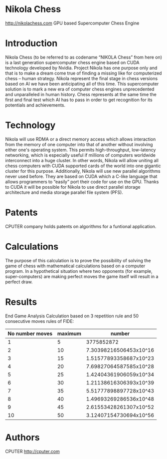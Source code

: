 Nikola Chess
============

http://nikolachess.com  GPU based Supercomputer Chess Engine


Introduction
============

Nikola Chess (to be referred to as codename “NIKOLA Chess” from here on) is a last generation supercomputer chess engine based on CUDA technology developed by Nvidia. Project Nikola has one purpose only and that is to make a dream come true of finding a missing like for computerized chess – human strategy. Nikola represent the final stage in chess versions based on AI we have been anticipating all of this time. This supercomputer solution is to mark a new era of computer chess engines unprecedented and unparalleled in human history. Chess represents at the same time the first and final test which AI has to pass in order to get recognition for its potentials and achievements. 


Technology
==========

Nikola will use RDMA or a direct memory access which allows interaction from the memory of one computer into that of another without involving either one's operating system. This permits high-throughput, low-latency networking, which is especially useful if millions of computers worldwide interconnect into a huge cluster. In other words, Nikola will allow uniting all chess computers with CUDA supported cards of the world into one gigantic cluster for this purpose. Additionally, Nikola will use new parallel algorithms never used before. They are based on CUDA which a C-like language that allows programmers to “easily” port their code for use on the GPU. Thanks to CUDA it will be possible for Nikola to use direct parallel storage architecture and media storage parallel file system (PFS).


Patents
=======

CPUTER company holds patents on algorithms for a funtional application.


Calculations
============

The purpose of this calculation is to prove the possibility of solving the game of chess  with mathematical calculations based on a computer program. In a hypothetical situation where two opponents (for example, super-computers) are making perfect moves the game itself will result in a perfect draw. 


Results
=======

End Game Analysis Calculation based on 3 repetition rule and 50 consecutive moves rules of FIDE:

No number moves |      maximum        |     number                   |                                      
----------------|---------------------|------------------------------|              
1               |     5               |     3775852872               |                                            
2               |     10              |     7.30398216506453x10^16   |                                            
3               |     15              |     1.51577893358687x10^23   |                                            
4               |     20              |     7.69827064587585x10^28   |                                            
5               |     25              |     1.42404361906059x10^34   |                                            
6               |     30              |     1.21138616306393x10^39   |                                            
7               |     35              |     5.51777898897728x10^43   |                                            
8               |     40              |     1.49693269286536x10^48   |                                            
9               |     45              |     2.61553428261307x10^52   |                                            
10              |     50              |     3.12407154730694x10^56   |


Authors
=======

CPUTER http://cputer.com
